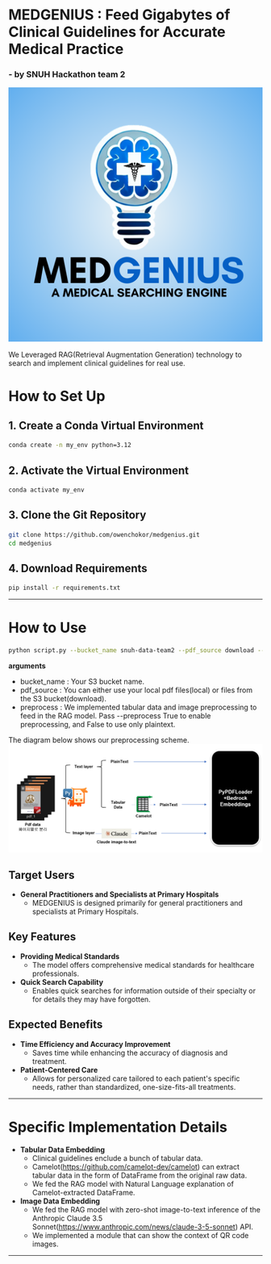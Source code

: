 # **MEDGENIUS** : Feed Gigabytes of Clinical Guidelines for Accurate Medical Practice

### - by SNUH Hackathon team 2

![MEDGENIUS Explanation](./logo/MEdGenius.png)

We Leveraged RAG(Retrieval Augmentation Generation) technology to search and implement clinical guidelines for real use.
# How to Set Up

## 1. Create a Conda Virtual Environment

```bash
conda create -n my_env python=3.12
```

## 2. Activate the Virtual Environment
```bash
conda activate my_env
```

## 3. Clone the Git Repository
```bash
git clone https://github.com/owenchokor/medgenius.git
cd medgenius
```
## 4. Download Requirements
```bash
pip install -r requirements.txt
```
-----
# How to Use
```bash
python script.py --bucket_name snuh-data-team2 --pdf_source download --preprocess True
```
**arguments**
- bucket_name : Your S3 bucket name.
- pdf_source : You can either use your local pdf files(local) or files from the S3 bucket(download).
- preprocess : We implemented tabular data and image preprocessing to feed in the RAG model. Pass --preprocess True to enable preprocessing, and False to use only plaintext.
  
The diagram below shows our preprocessing scheme.
![Preprocessing Scheme](./logo/preprocessing_scheme.png)

## Target Users
- **General Practitioners and Specialists at Primary Hospitals**
  - MEDGENIUS is designed primarily for general practitioners and specialists at Primary Hospitals.

## Key Features
- **Providing Medical Standards**
  - The model offers comprehensive medical standards for healthcare professionals.
- **Quick Search Capability**
  - Enables quick searches for information outside of their specialty or for details they may have forgotten.

## Expected Benefits
- **Time Efficiency and Accuracy Improvement**
  - Saves time while enhancing the accuracy of diagnosis and treatment.
- **Patient-Centered Care**
  - Allows for personalized care tailored to each patient's specific needs, rather than standardized, one-size-fits-all treatments.

-----
# Specific Implementation Details
- **Tabular Data Embedding**
  - Clinical guidelines enclude a bunch of tabular data.
  - Camelot(https://github.com/camelot-dev/camelot) can extract tabular data in the form of DataFrame from the original raw data.
  - We fed the RAG model with Natural Language explanation of Camelot-extracted DataFrame.
- **Image Data Embedding**
  - We fed the RAG model with zero-shot image-to-text inference of the Anthropic Claude 3.5 Sonnet(https://www.anthropic.com/news/claude-3-5-sonnet) API.
  - We implemented a module that can show the context of QR code images.

----

